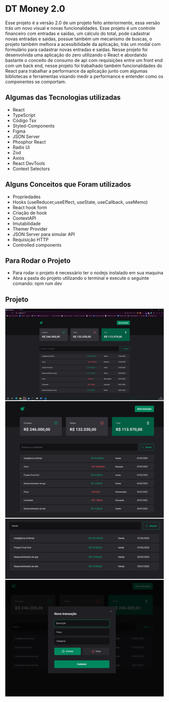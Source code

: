 # DT Money 2.0 
Esse projeto é a versão 2.0 de um projeto feito anteriormente, essa versão trás um novo visual e novas funcionalidades.
Esse projeto é um controle financeiro com entradas e saídas, um cálculo do total, pode cadastrar novas entradas e saidas,
possue também um mecanismo de buscas, o projeto também melhora a acessibilidade da aplicação, trás um modal com formulário para
cadastrar novas entradas e saídas. Nesse projeto foi desenvolvida uma aplicação do zero utilizando o React e abordando 
bastante o conceito de consumo de api com requisições entre um front end com um back end, nesse projeto foi trabalhado 
também funcionalidades do React para trabalhar a performance da aplicação junto com algumas bibliotecas e ferramentas visando 
medir a performance e entender como os componentes se comportam.

## Algumas das Tecnologias utilizadas
- React
- TypeScript
- Código Tsx
- Styled-Components
- Figma
- JSON Server
- Phosphor React
- Radix Ui 
- Zod
- Axios
- React DevTools
- Context Selectors

## Alguns Conceitos que Foram utilizados
- Propriedades
- Hooks (useReducer,useEffect, useState, useCallback, useMemo)
- React hook form
- Criação de hook
- ContextAPI
- Imutabilidade 
- Themer Provider
- JSON Server para simular API
- Requisição HTTP
- Controlled components

## Para Rodar o Projeto
- Para rodar o projeto é necessário ter o nodejs instalado em sua maquina
- Abra a pasta do projeto utilizando o terminal e execute o seguinte comando: npm rum dev

## Projeto
![finance-01.PNG](https://github.com/Danilo55Amaral/dtmoney2.0/blob/main/finance-01.PNG)
![finance-02.PNG](https://github.com/Danilo55Amaral/dtmoney2.0/blob/main/finance-02.PNG)
![finance-03.PNG](https://github.com/Danilo55Amaral/dtmoney2.0/blob/main/finance-03.PNG)
![finance-04.PNG](https://github.com/Danilo55Amaral/dtmoney2.0/blob/main/finance-04.PNG)


